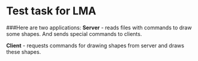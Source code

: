 Test task for LMA
===================================================================
###Here are two applications:
 **Server** - reads files with commands to draw some shapes. And sends special commands to clients.
 
 **Client** - requests commands for drawing shapes from server and draws these shapes.
 
 